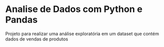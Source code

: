 # Analise de Dados com Python e Pandas
Projeto para realizar uma análise exploratória em um dataset que contém dados de vendas de produtos
